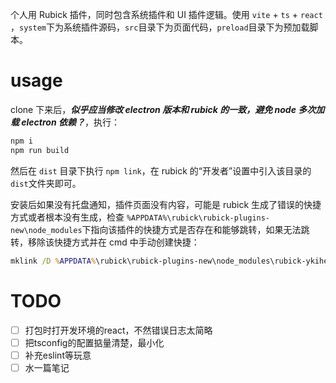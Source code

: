 个人用 Rubick 插件，同时包含系统插件和 UI 插件逻辑。使用 `vite` + `ts` + `react` ，`system`下为系统插件源码，`src`目录下为页面代码，`preload`目录下为预加载脚本。

# usage

clone 下来后，***似乎应当修改 electron 版本和 rubick 的一致，避免 node 多次加载 electron 依赖？***，执行：

```bash
npm i
npm run build
```

然后在 `dist` 目录下执行 `npm link`，在 rubick 的“开发者”设置中引入该目录的`dist`文件夹即可。

安装后如果没有托盘通知，插件页面没有内容，可能是 rubick 生成了错误的快捷方式或者根本没有生成，检查 `%APPDATA%\rubick\rubick-plugins-new\node_modules`下指向该插件的快捷方式是否存在和能够跳转，如果无法跳转，移除该快捷方式并在 cmd 中手动创建快捷：

```cmd
mklink /D %APPDATA%\rubick\rubick-plugins-new\node_modules\rubick-ykihelper C:\path\to\project\dist
```

# TODO

- [ ] 打包时打开发环境的react，不然错误日志太简略
- [ ] 把tsconfig的配置掂量清楚，最小化
- [ ] 补充eslint等玩意
- [ ] 水一篇笔记